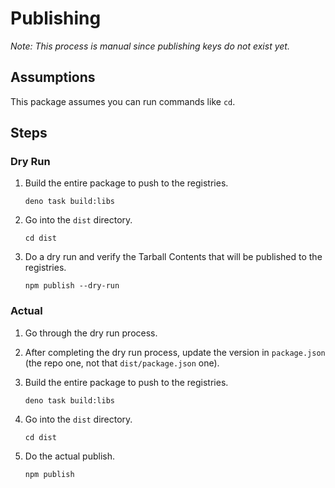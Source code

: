 # Publishing

_Note: This process is manual since publishing keys do not exist yet._

## Assumptions

This package assumes you can run commands like `cd`.

## Steps

### Dry Run

1. Build the entire package to push to the registries.

    ```
    deno task build:libs
    ```

1. Go into the `dist` directory.

    ```
    cd dist
    ```

1. Do a dry run and verify the Tarball Contents that will be published to the registries.

    ```
    npm publish --dry-run
    ```

### Actual

1. Go through the dry run process.

1. After completing the dry run process, update the version in `package.json` (the repo one, not that `dist/package.json` one).

1. Build the entire package to push to the registries.

    ```
    deno task build:libs
    ```

1. Go into the `dist` directory.

    ```
    cd dist
    ```

1. Do the actual publish.

    ```
    npm publish
    ```
